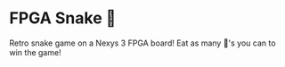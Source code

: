 # FPGA Snake :snake:
Retro snake game on a Nexys 3 FPGA board! Eat as many :apple:'s you can to win the game!
